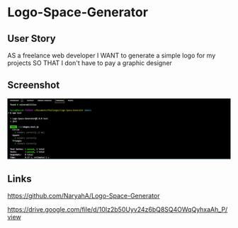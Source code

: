 # Logo-Space-Generator


## User Story 
AS a freelance web developer
I WANT to generate a simple logo for my projects
SO THAT I don't have to pay a graphic designer

## Screenshot
![alt text](images/LogoSpaceGenerator.png)

## Links
https://github.com/NaryahA/Logo-Space-Generator

https://drive.google.com/file/d/10Iz2b50Uyv24z6bQ8SQ4OWqQyhxaAh_P/view